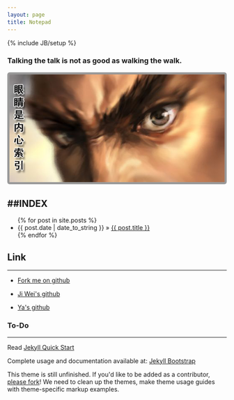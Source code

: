 ```yaml
---
layout: page
title: Notepad
---
```

{% include JB/setup %}

### Talking the talk is not as good as walking the walk. 

![](/images/eye.png)

##INDEX
---

<ul class="posts">
  {% for post in site.posts %}
    <li><span>{{ post.date | date_to_string }}</span> &raquo; <a href="{{ BASE_PATH }}{{ post.url }}">{{ post.title }}</a></li>
  {% endfor %}
</ul>

## Link
---

- [Fork me on github](https://github.com/shonwang/shonwang.github.com)

- [Ji Wei's github](https://github.com/chengzi)

- [Ya's github](https://github.com/dracher)

### To-Do
---

Read [Jekyll Quick Start](http://jekyllbootstrap.com/usage/jekyll-quick-start.html)

Complete usage and documentation available at: [Jekyll Bootstrap](http://jekyllbootstrap.com)

This theme is still unfinished. If you'd like to be added as a contributor, [please fork](http://github.com/plusjade/jekyll-bootstrap)!
We need to clean up the themes, make theme usage guides with theme-specific markup examples.


